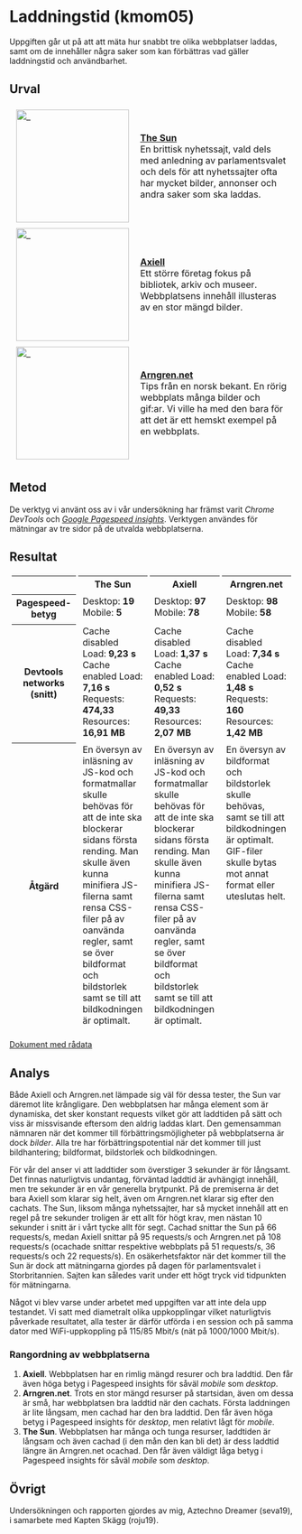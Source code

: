 ---
---
Laddningstid (kmom05)
=========================
Uppgiften går ut på att att mäta hur snabbt tre olika webbplatser laddas, samt om de innehåller några saker som kan förbättras vad gäller laddningstid och användbarhet.

Urval
-------------------------
<table style="border-spacing: 4px; border-collapse: separate">
    <tr>
        <td style="width: 30%;"><a href="../htdocs/img/theSun.jpg"><img src="../htdocs/img/theSun.jpg" style="width: 200px;" target="_blank" alt="_"></a></td>
        <td>
            <a href="https://www.thesun.co.uk/"><b>The Sun</b></a><br />
            En brittisk nyhetssajt, vald dels med anledning av parlamentsvalet och dels för att nyhetssajter ofta har mycket bilder, annonser och andra saker som ska laddas.
        </td>
    </tr>
    <tr>
        <td style="width: 30%;"><a href="../htdocs/img/axiell.jpg"><img src="../htdocs/img/axiell.jpg" style="width: 200px;" target="_blank" alt="_"></a></td>
        <td>
            <a href="https://www.axiell.com/se/"><b>Axiell</b></a><br />
            Ett större företag fokus på bibliotek, arkiv och museer. Webbplatsens innehåll illusteras av en stor mängd bilder.  
        </td>
    </tr>
        <td style="width: 30%;"><a href="../htdocs/img/arngren.jpg"><img src="../htdocs/img/arngren.jpg" style="width: 200px;" target="_blank" alt="_"></a></td>
        <td>
            <a href="http://arngren.net/"><b>Arngren.net</b></a><br />
            Tips från en norsk bekant. En rörig webbplats många bilder och gif:ar. Vi ville ha med den bara för att det är ett hemskt exempel på en webbplats.
        </td>
    </tr>
</table>

Metod
-------------------------
De verktyg vi använt oss av i vår undersökning har främst varit *Chrome DevTools* och *[Google Pagespeed insights](https://developers.google.com/speed/pagespeed/insights/)*. Verktygen användes för mätningar av tre sidor på de utvalda webbplatserna.

Resultat
-------------------------
<table style="border-spacing: 4px; border-collapse: separate">
    <tr>
        <th></th>
        <th>The Sun</th>
        <th>Axiell</th>
        <th>Arngren.net</th>
    </tr>
    <tr>
        <th style="width: 10%; vertical-align:middle;">Pagespeed-betyg</th>
        <td style="width: 30%;" valign=top>
            Desktop: <b>19</b><br />
            Mobile: <b>5</b>
        </td>
        <td style="width: 30%;" valign=top>
            Desktop: <b>97</b><br />
            Mobile: <b>78</b>
        </td>
        <td style="width: 30%;" valign=top>
            Desktop: <b>98</b><br />
            Mobile: <b>58</b>
        </td>
    </tr>
    <tr>
        <th style="width: 10%; vertical-align:middle;">Devtools networks (snitt)</th>
        <td style="width: 30%;" valign=top>
            Cache disabled Load: <b>9,23 s</b><br />
            Cache enabled Load: <b>7,16 s</b><br />
            Requests: <b>474,33</b><br />
            Resources: <b>16,91 MB</b>
        </td>
        <td style="width: 30%;" valign=top>
            Cache disabled Load: <b>1,37 s</b><br />
            Cache enabled Load: <b>0,52 s</b><br />
            Requests: <b>49,33</b><br />
            Resources: <b>2,07 MB</b>    
        </td>
        <td style="width: 30%;" valign=top>
            Cache disabled Load: <b>7,34 s</b><br />
            Cache enabled Load: <b>1,48 s</b><br />
            Requests: <b>160</b><br />
            Resources: <b>1,42 MB</b>
        </td>
    </tr>
    <tr>
        <th style="width: 10%; vertical-align:middle;">Åtgärd</th>
        <td style="width: 30%;" valign=top>
            En översyn av inläsning av JS-kod och formatmallar skulle behövas för att de inte ska blockerar sidans första rending. Man skulle även kunna minifiera JS-filerna samt rensa CSS-filer på av oanvända regler, samt se över bildformat och bildstorlek samt se till att bildkodningen är optimalt.
        </td>
        <td style="width: 30%;" valign=top>
            En översyn av inläsning av JS-kod och formatmallar skulle behövas för att de inte ska blockerar sidans första rending. Man skulle även kunna minifiera JS-filerna samt rensa CSS-filer på av oanvända regler, samt se över bildformat och bildstorlek samt se till att bildkodningen är optimalt.
        </td>
        <td style="width: 30%;" valign=top>
            En översyn av bildformat och bildstorlek skulle behövas, samt se till att bildkodningen är optimalt. GIF-filer skulle bytas mot annat format eller uteslutas helt.
        </td>
    </tr>
</table>

[Dokument med rådata](../content/rapport/laddningstid_kmom05.pdf)

Analys
-------------------------
Både Axiell och Arngren.net lämpade sig väl för dessa tester, the Sun var däremot lite krångligare. Den webbplatsen har många element som är dynamiska, det sker konstant requests vilket gör att laddtiden på sätt och viss är missvisande eftersom den aldrig laddas klart. Den gemensamman nämnaren när det kommer till förbättringsmöjligheter på webbplatserna är dock *bilder*. Alla tre har förbättringspotential när det kommer till just bildhantering; bildformat, bildstorlek och bildkodningen.

För vår del anser vi att laddtider som överstiger 3 sekunder är för långsamt. Det finnas naturligtvis undantag, förväntad laddtid är avhängigt innehåll, men tre sekunder är en vår generella brytpunkt. På de premiserna är det bara Axiell som klarar sig helt, även om Arngren.net klarar sig efter den cachats. The Sun, liksom många nyhetssajter, har så mycket innehåll att en regel på tre sekunder troligen är ett allt för högt krav, men nästan 10 sekunder i snitt är i vårt tycke allt för segt. Cachad snittar the Sun på 66 requests/s, medan Axiell snittar på 95 requests/s och Arngren.net på 108 requests/s (ocachade snittar respektive webbplats på 51 requests/s, 36 requests/s och 22 requests/s). En osäkerhetsfaktor när det kommer till the Sun är dock att mätningarna gjordes på dagen för parlamentsvalet i Storbritannien. Sajten kan således varit under ett högt tryck vid tidpunkten för mätningarna.

Något vi blev varse under arbetet med uppgiften var att inte dela upp testandet. Vi satt med diametralt olika uppkopplingar vilket naturligtvis påverkade resultatet, alla tester är därför utförda i en session och på samma dator med WiFi-uppkoppling på 115/85 Mbit/s (nät på 1000/1000 Mbit/s).

### Rangordning av webbplatserna
1. <b>Axiell</b>. Webbplatsen har en rimlig mängd resurer och bra laddtid. Den får även höga betyg i Pagespeed insights för såväl *mobile* som *desktop*.
2. <b>Arngren.net</b>. Trots en stor mängd resurser på startsidan, även om dessa är små, har webbplatsen bra laddtid när den cachats. Första laddningen är lite långsam, men cachad har den bra laddtid. Den får även höga betyg i Pagespeed insights för *desktop*, men relativt lågt för *mobile*.
3. <b>The Sun</b>. Webbplatsen har många och tunga resurser, laddtiden är långsam och även cachad (i den mån den kan bli det) är dess laddtid längre än Arngren.net ocachad. Den får även väldigt låga betyg i Pagespeed insights för såväl *mobile* som *desktop*.

Övrigt
-------------------------
Undersökningen och rapporten gjordes av mig, Aztechno Dreamer (seva19), i samarbete med Kapten Skägg (roju19).
